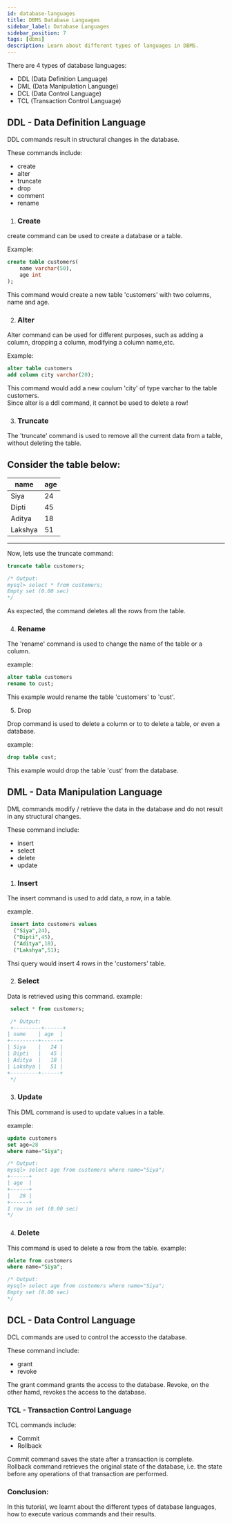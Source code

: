 ```yaml
---
id: database-languages
title: DBMS Database Languages
sidebar_label: Database Languages
sidebar_position: 7
tags: [dbms]
description: Learn about different types of languages in DBMS.
---
```


There are 4 types of database languages:
- DDL (Data Definition Language)
- DML (Data Manipulation Language)
- DCL (Data Control Language)
- TCL (Transaction Control Language)

## DDL - Data Definition Language

DDL commands result in structural changes in the database.

These commands include:
- create
- alter
- truncate 
- drop
- comment
- rename

1.  ### Create
create command can be used to create a database or a table.

Example:
```sql
create table customers(
    name varchar(50), 
    age int
);
```
This command would create a new table 'customers' with two columns, name and age.

2. ### Alter 

Alter command can be used for different purposes, such as adding a column, dropping a column, modifying a column name,etc.

Example: 

```sql
alter table customers
add column city varchar(20);
```
This command would add a new coulum 'city' of type varchar to the table customers.<br />Since alter is a ddl command, it cannot be used to delete a row!


3. ### Truncate

The 'truncate' command is used to remove all the current data from a table, without deleting the table.

Consider the table below:
------------------
| name    | age  |
|---------|------|
| Siya    |   24 |
| Dipti   |   45 |
| Aditya  |   18 |
| Lakshya |   51 |
------------------

Now, lets use the truncate command:

```sql
truncate table customers;

/* Output:
mysql> select * from customers;
Empty set (0.00 sec)
*/
```
As expected, the command deletes all the rows from the table.

4. ### Rename

The 'rename' command is used to change the name of the table or a column.

example:
```sql
alter table customers 
rename to cust;

```
This example would rename the table 'customers' to 'cust'.

5. Drop

Drop command is used to delete a column or to to delete a table, or even a database.

example:
```sql
drop table cust;
```
This example would drop the table 'cust' from the database.

## DML - Data Manipulation Language

DML commands modify / retrieve the data in the database and do not result in any structural changes.

These command include:
- insert
- select
- delete
- update

1. ### Insert

The insert command is used to add data, a row, in a table.

example.
```sql
 insert into customers values
  ("Siya",24),
  ("Dipti",45),
  ("Aditya",18),
  ("Lakshya",51);
```
Thsi query would insert 4 rows in the 'customers' table.

2. ### Select

Data is retrieved using this command.
example:
```sql
 select * from customers;

 /* Output:
 +---------+------+
| name    | age  |
+---------+------+
| Siya    |   24 |
| Dipti   |   45 |
| Aditya  |   18 |
| Lakshya |   51 |
+---------+------+
 */
```
3. ### Update

This DML command is used to update values in a table.

example:
```sql
update customers
set age=28
where name="Siya";

/* Output: 
mysql> select age from customers where name="Siya";
+------+
| age  |
+------+
|   28 |
+------+
1 row in set (0.00 sec)
*/
```

4. ### Delete

This command is used to delete a row from the table.
example:
```sql
delete from customers 
where name="Siya";

/* Output:
mysql> select age from customers where name="Siya";
Empty set (0.00 sec)
*/
```

## DCL - Data Control Language

DCL commands are used to control the accessto the database.

These command include:
- grant
- revoke

The grant command grants the access to the database. Revoke, on the other hamd, revokes the access to the database.

### TCL - Transaction Control Language

TCL commands include:
- Commit
- Rollback

Commit command saves the state after a transaction is complete.<br />
Rollback command retrieves the original state of the database, i.e. the state before any operations of that transaction are performed.

### Conclusion:
In this tutorial, we learnt about the different types of database languages, how to execute various commands and their results.
